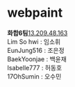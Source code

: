 # webpaint
<b>화합6팀</b><a href='13.209.48.163'>13.209.48.163</a><br>
Lim So hwi : 임소휘<br>
EunJung516 : 조은정<br>
BaekYoonjae : 백윤재<br>
Isabelle777 : 허동호<br>
17OhSumin : 오수민<br>